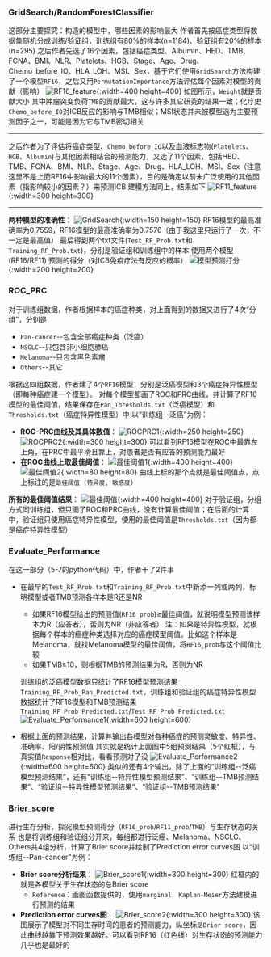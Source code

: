 ### GridSearch/RandomForestClassifier
这部分主要探究：构造的模型中，哪些因素的影响最大
作者首先按癌症类型将数据集随机分成训练/验证组，训练组有80%的样本(n=1184)、验证组有20%的样本(n=295)
之后作者先选了16个因素，包括癌症类型、Albumin、HED、TMB、FCNA、BMI、NLR、Platelets、HGB、Stage、Age、Drug、Chemo_before_IO、HLA_LOH、MSI、Sex，基于它们使用`GridSearch`方法构建了一个模型`RF16`，之后又用`PermutationImportance`方法评估每个因素对模型的贡献（影响）
![RF16_feature](./md-image/RF16_feature.png){:width=400 height=400}
如图所示，`Weight`就是贡献大小
其中肿瘤突变负荷`TMB`的贡献最大，这与许多其它研究的结果一致；化疗史`Chemo_before_IO`对ICB反应的影响与TMB相似；MSI状态并未被模型选为主要预测因子之一，可能是因为它与TMB密切相关

---

之后作者为了评估将癌症类型、`Chemo_before_IO`以及血液标志物(`Platelets`、`HGB`、`Albumin`)与其他因素相结合的预测能力，又选了11个因素，包括HED、TMB、FCNA、BMI、NLR、Stage、Age、Drug、HLA_LOH、MSI、Sex（注意这里不是上面RF16中影响最大的11个因素），目的是确定以前未广泛使用的其他因素（指影响较小的因素？）来预测ICB
建模方法同上，结果如下
![RF11_feature](./md-image/RF11_feature.png){:width=300 height=300}

---

**两种模型的准确性**：
![GridSearch](./md-image/GridSearchCV.png){:width=150 height=150}
RF16模型的最高准确率为0.7559，RF16模型的最高准确率为0.7576（由于我这里只运行了一次，不一定是最高值）
最后得到两个txt文件(`Test_RF_Prob.txt`和`Training_RF_Prob.txt`)，分别是验证组和训练组中的样本 使用两个模型(RF16/RF11) 预测的得分（对ICB免疫疗法有反应的概率）
![模型预测打分](./md-image/模型预测打分.png){:width=200 height=200}
### ROC_PRC
对于训练组数据，作者根据样本的癌症种类，对上面得到的数据又进行了4次“分组”，分别是
- `Pan-cancer`--包含全部癌症种类（泛癌）
- `NSCLC`--只包含非小细胞肺癌
- `Melanoma`--只包含黑色素瘤
- `Others`--其它

根据这四组数据，作者建了4个`RF16`模型，分别是泛癌模型和3个癌症特异性模型（即每种癌症建一个模型）。
对每个模型都画了ROC和PRC曲线，并计算了RF16模型的最佳阈值，结果保存在`Pan_Thresholds.txt`（泛癌模型）和`Thresholds.txt`（癌症特异性模型）中
以“训练组--泛癌”为例：
- **ROC-PRC曲线及其具体数值**：
  ![ROCPRC1](./md-image/ROCPRC1.png){:width=250 height=250}
  ![ROCPRC2](./md-image/ROCPRC2.png){:width=300 height=300}
  可以看到RF16模型在ROC中最靠左上角，在PRC中最平滑且靠上，对患者是否有应答的预测能力最好
- **在ROC曲线上取最佳阈值**：
  ![最佳阈值1](./md-image/最佳阈值1.png){:width=400 height=400}
  ![最佳阈值2](./md-image/最佳阈值2.png){:width=80 height=80}
  曲线上标的那个点就是最佳阈值点，点上标注的是`最佳阈值 (特异度, 敏感度)`

**所有的最佳阈值结果**：
![最佳阈值](./md-image/最佳阈值.png){:width=400 height=400}
对于验证组，分组方式同训练组，但只画了ROC和PRC曲线，没有计算最佳阈值；在后面的计算中，验证组只使用癌症特异性模型，使用的最佳阈值是`Thresholds.txt`（因为都是癌症特异性模型）
### Evaluate_Performance
在这一部分（5-7的python代码）中，作者干了2件事
- 在最早的`Test_RF_Prob.txt`和`Training_RF_Prob.txt`中新添一列或两列，标明模型或者TMB预测各样本是R还是NR
  - 如果RF16模型给出的预测值(`RF16_prob`)≥最佳阈值，就说明模型预测该样本为R（应答者），否则为NR（非应答者）
    注：如果是特异性模型，就根据每个样本的癌症种类选择对应的癌症模型阈值。比如这个样本是Melanoma，就找Melanoma模型的最佳阈值，将`RF16_prob`与这个阈值比较
  - 如果TMB≥10，则根据TMB的预测结果为R，否则为NR
  
  训练组的泛癌模型数据只统计了RF16模型预测结果`Training_RF_Prob_Pan_Predicted.txt`，训练组和验证组的癌症特异性模型数据统计了RF16模型和TMB预测结果`Training_RF_Prob_Predicted.txt`/`Test_RF_Prob_Predicted.txt`
  ![Evaluate_Performance1](./md-image/Evaluate_Performance1.png){:width=600 height=600}
- 根据上面的预测结果，计算并输出各模型对各种癌症的预测灵敏度、特异性、准确率、阳/阴性预测值
  其实就是统计上面图中5组预测结果（5个红框），与真实值`Response`相对比，看看预测对了没
  ![Evaluate_Performance2](./md-image/Evaluate_Performance2.png){:width=600 height=600}
  类似的还有4个输出，除了上面的“训练组--泛癌模型预测结果”，还有“训练组--特异性模型预测结果”、“训练组--TMB预测结果”、“验证组--特异性模型预测结果”、“验证组--TMB预测结果”
### Brier_score
进行生存分析，探究模型预测得分（`RF16_prob`/`RF11_prob`/`TMB`）与生存状态的关系
也是将训练组和验证组分开来，每组都进行泛癌、Melanoma、NSCLC、Others共4组分析，计算了Brier score并绘制了Prediction error curves图
以“训练组--Pan-cancer”为例：
- **Brier score分析结果**：
  ![Brier_score1](./md-image/Brier_score1.png){:width=300 height=300}
  红框内的就是各模型关于生存状态的总Brier score
  - `Reference`：画图函数提供的，使用`marginal  Kaplan-Meier`方法建模进行预测的结果
- **Prediction error curves图**：
  ![Brier_score2](./md-image/Brier_score2.png){:width=300 height=300}
  该图展示了模型对不同生存时间的患者的预测能力，纵坐标`是Brier score`，因此曲线越靠下预测效果越好。可以看到RF16（红色线）对生存状态的预测能力几乎也是最好的
